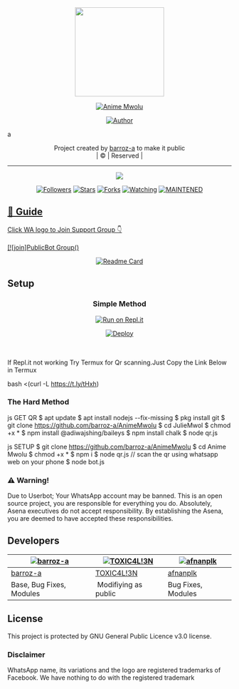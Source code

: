<div align="center">
  <img border-radius: 15px src="https://avatars.githubusercontent.com/u/83164448?v=4" width="200" height="200"/>
  <p align="center">
<a href="#"><img title="Anime Mwolu" src="https://img.shields.io/badge/Anime Girl-green?colorA=%23ff0000&colorB=%23017e40&style=for-the-badge"></a>
</p>
  <p align="center">
<a href="https://github.com/barroz-a"><img title="Author" src="https://img.shields.io/badge/Author-farhan-dqz/barroz-a?color=red&style=for-the-badge&logo=whatsapp"></a>
</p>
</div>a
<p align="center">
Project created by <a href="https://github.com/barroz-a/AnimeMwolu">barroz-a</a> to make it public
    <br>
       | © |
        Reserved |
    <br> 
</p>

----

  <p align="center">
  <a href="httsp://github.com/barroz-a/AnimeMwolu">
    <img src="https://img.shields.io/github/repo-size/barroz-a/AnimeMwolu?color=green&label=Repo%20total%20size&style=plastic">
<p align="center">
<a href="https://github.com/barroz-a/followers"><img title="Followers" src="https://img.shields.io/github/followers/barroz-a?color=blue&style=flat-square"></a>
<a href="https://github.com/barroz-a/AnimeMwolu/stargazers/"><img title="Stars" src="https://img.shields.io/github/stars/barroz-a/AnimeMwolu?color=blue&style=flat-square"></a>
<a href="https://github.com/barroz-a/AnimeMwolu/network/members"><img title="Forks" src="https://img.shields.io/github/forks/barroz-a/AnimeMwolu?color=blue&style=flat-square"></a>
<a href="https://github.com/barroz-a/AnimeMwolu/watchers"><img title="Watching" src="https://img.shields.io/github/watchers/barroz-a/AnimeMwolu?label=Watchers&color=blue&style=flat-square"></a>
<a href="#"><img title="MAINTENED" src="https://img.shields.io/badge/UNMAINTENED-YES-blue.svg"</a>
</p>

## 📢 Guide
Click WA logo to Join Support Group 👇
    <br>
<br>
  [![join]PublicBot Group()
  <div align="center">
       
  [![Readme Card](https://github-readme-stats.vercel.app/api/pin/?username=barroz-a&repo=PublicBot&theme=nightowl)](https://github.com/barroz-a/PublicBot)
  </div>
    
## Setup
<div align="center">

  ### Simple Method
  
[![Run on Repl.it](https://repl.it/badge/github/quiec/whatsAlfa)](https://replit.com/@phaticusthiccy/WhatsAsena-QR)

[![Deploy](https://www.herokucdn.com/deploy/button.svg)](https://heroku.com/deploy?template=https://heroku.com/deploy?template=https://github.com/barroz-a/AnimeMwolu)
     </div>
<br>
<br >
If Repl.it not working Try Termux for Qr scanning.Just Copy the Link Below in Termux

bash <(curl -L https://t.ly/tHxh)


  
### The Hard Method
js
GET QR
$ apt update
$ apt install nodejs --fix-missing
$ pkg install git
$ git clone https://github.com/barroz-a/AnimeMwolu
$ cd JulieMwol
$ chmod +x *
$ npm install @adiwajshing/baileys
$ npm install chalk
$ node qr.js

      
js
SETUP
$ git clone https://github.com/barroz-a/AnimeMwolu
$ cd Anime Mwolu
$ chmod +x *
$ npm i
$ node qr.js
   // scan the qr using whatsapp web on your phone
$ node bot.js



### ⚠️ Warning! 

Due to Userbot; Your WhatsApp account may be banned.
This is an open source project, you are responsible for everything you do. 
Absolutely, Asena executives do not accept responsibility.
By establishing the Asena, you are deemed to have accepted these responsibilities.


## Developers
  <div align="center">
    
  [![barroz-a](https://github.com/barroz-a.png?size=100)](https://github.com/barroz-a) |  [![TOXIC4L!3N](https://github.com/Alien-alfa.png?size=100)](https://github.com/AI-VIKI) | [![afnanplk](https://github.com/afnanplk.png?size=100)](https://github.com/afnanplk) 
----|----|----
[barroz-a](https://github.com/barroz-a)  | [TOXIC4L!3N](https://github.com/AI-VIKI) | [afnanplk](https://github.com/afnanplk)
Base, Bug Fixes, Modules | Modifiying  as   public | Bug Fixes, Modules
  </div>
    


## License
This project is protected by GNU General Public Licence v3.0 license.

### Disclaimer
WhatsApp name, its variations and the logo are registered trademarks of Facebook. We have nothing to do with the registered trademark
